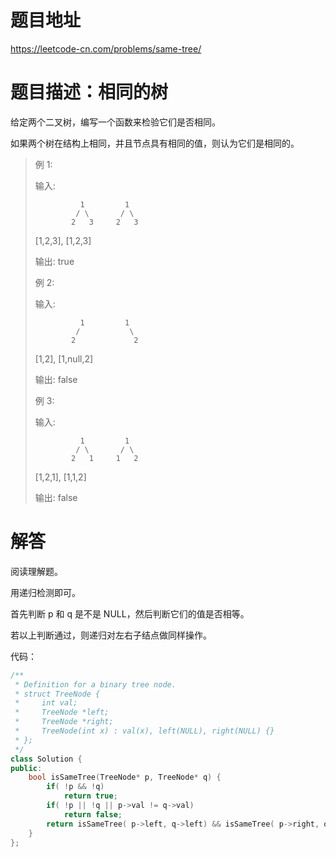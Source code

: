 # 题目地址

https://leetcode-cn.com/problems/same-tree/

# 题目描述：相同的树
给定两个二叉树，编写一个函数来检验它们是否相同。

如果两个树在结构上相同，并且节点具有相同的值，则认为它们是相同的。

>例 1:
>
>输入:
>```
>           1         1
>          / \       / \
>         2   3     2   3
>```
>[1,2,3],   [1,2,3]
>
>输出: true
>
>例 2:
>
>输入:
>```
>           1         1
>          /           \
>         2             2
>```
> [1,2],     [1,null,2]
>
>输出: false
>
>例 3:
>
>输入:
>```
>           1         1
>          / \       / \
>         2   1     1   2
>```
>
>[1,2,1],   [1,1,2]
>
>输出: false


# 解答

阅读理解题。

用递归检测即可。

首先判断 p 和 q 是不是 NULL，然后判断它们的值是否相等。

若以上判断通过，则递归对左右子结点做同样操作。

代码：
```cpp
/**
 * Definition for a binary tree node.
 * struct TreeNode {
 *     int val;
 *     TreeNode *left;
 *     TreeNode *right;
 *     TreeNode(int x) : val(x), left(NULL), right(NULL) {}
 * };
 */
class Solution {
public:
    bool isSameTree(TreeNode* p, TreeNode* q) {
        if( !p && !q)
            return true;
        if( !p || !q || p->val != q->val)
            return false;
        return isSameTree( p->left, q->left) && isSameTree( p->right, q->right);
    }
};
```
